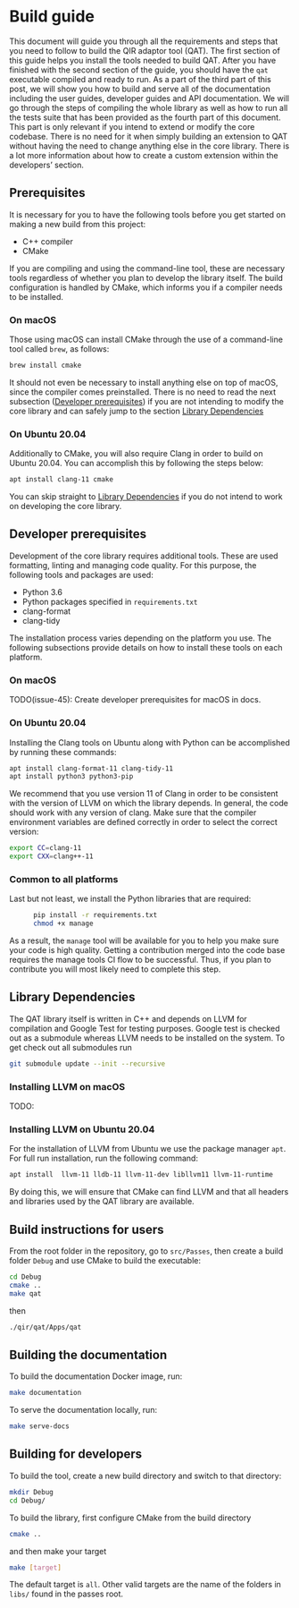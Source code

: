 # Build guide

This document will guide you through all the requirements and steps that you
need to follow to build the QIR adaptor tool (QAT). The first section of this
guide helps you install the tools needed to build QAT. After you have finished
with the second section of the guide, you should have the `qat` executable
compiled and ready to run. As a part of the third part of this post, we will
show you how to build and serve all of the documentation including the user
guides, developer guides and API documentation. We will go through the steps of
compiling the whole library as well as how to run all the tests suite that has
been provided as the fourth part of this document. This part is only relevant if
you intend to extend or modify the core codebase. There is no need for it when
simply building an extension to QAT without having the need to change anything
else in the core library. There is a lot more information about how to create a
custom extension within the developers’ section.

## Prerequisites

It is necessary for you to have the following tools before you get started on
making a new build from this project:

- C++ compiler
- CMake

If you are compiling and using the command-line tool, these are necessary tools
regardless of whether you plan to develop the library itself. The build
configuration is handled by CMake, which informs you if a compiler needs to be
installed.

### On macOS

Those using macOS can install CMake through the use of a command-line tool
called `brew`, as follows:

```sh
brew install cmake
```

It should not even be necessary to install anything else on top of macOS, since
the compiler comes preinstalled. There is no need to read the next subsection
([Developer prerequisites](#developer-prerequisites)) if you are not intending
to modify the core library and can safely jump to the section
[Library Dependencies](#library-dependencies)

### On Ubuntu 20.04

Additionally to CMake, you will also require Clang in order to build on Ubuntu
20.04. You can accomplish this by following the steps below:

```sh
apt install clang-11 cmake
```

You can skip straight to [Library Dependencies](#library-dependencies) if you do
not intend to work on developing the core library.

## Developer prerequisites

Development of the core library requires additional tools. These are used
formatting, linting and managing code quality. For this purpose, the following
tools and packages are used:

- Python 3.6
- Python packages specified in `requirements.txt`
- clang-format
- clang-tidy

The installation process varies depending on the platform you use. The following
subsections provide details on how to install these tools on each platform.

### On macOS

TODO(issue-45): Create developer prerequisites for macOS in docs.

### On Ubuntu 20.04

Installing the Clang tools on Ubuntu along with Python can be accomplished by
running these commands:

```sh
apt install clang-format-11 clang-tidy-11
apt install python3 python3-pip
```

We recommend that you use version 11 of Clang in order to be consistent with the
version of LLVM on which the library depends. In general, the code should work
with any version of clang. Make sure that the compiler environment variables are
defined correctly in order to select the correct version:

```sh
export CC=clang-11
export CXX=clang++-11
```

### Common to all platforms

Last but not least, we install the Python libraries that are required:

```sh
      pip install -r requirements.txt
      chmod +x manage
```

As a result, the `manage` tool will be available for you to help you make sure
your code is high quality. Getting a contribution merged into the code base
requires the manage tools CI flow to be successful. Thus, if you plan to
contribute you will most likely need to complete this step.

## Library Dependencies

The QAT library itself is written in C++ and depends on LLVM for compilation and
Google Test for testing purposes. Google test is checked out as a submodule
whereas LLVM needs to be installed on the system. To get check out all
submodules run

```sh
git submodule update --init --recursive
```

### Installing LLVM on macOS

TODO:

### Installing LLVM on Ubuntu 20.04

For the installation of LLVM from Ubuntu we use the package manager `apt`. For
full run installation, run the following command:

```sh
apt install  llvm-11 lldb-11 llvm-11-dev libllvm11 llvm-11-runtime
```

By doing this, we will ensure that CMake can find LLVM and that all headers and
libraries used by the QAT library are available.

## Build instructions for users

From the root folder in the repository, go to `src/Passes`, then create a build
folder `Debug` and use CMake to build the executable:

```sh
cd Debug
cmake ..
make qat
```

then

```sh
./qir/qat/Apps/qat
```

## Building the documentation

To build the documentation Docker image, run:

```sh
make documentation
```

To serve the documentation locally, run:

```sh
make serve-docs
```

## Building for developers

To build the tool, create a new build directory and switch to that directory:

```sh
mkdir Debug
cd Debug/
```

To build the library, first configure CMake from the build directory

```sh
cmake ..
```

and then make your target

```sh
make [target]
```

The default target is `all`. Other valid targets are the name of the folders in
`libs/` found in the passes root.
